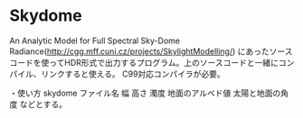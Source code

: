 Skydome
=======

An Analytic Model for Full Spectral Sky-Dome Radiance(http://cgg.mff.cuni.cz/projects/SkylightModelling/)
にあったソースコードを使ってHDR形式で出力するプログラム。上のソースコードと一緒にコンパイル、リンクすると使える。
C99対応コンパイラが必要。

・使い方
skydome ファイル名 幅 高さ 濁度 地面のアルベド値 太陽と地面の角度
などとする。
